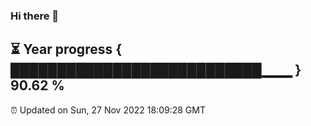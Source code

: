 ### Hi there 👋
⏳ Year progress { ███████████████████████████▁▁▁ } 90.62 %
---
⏰ Updated on Sun, 27 Nov 2022 18:09:28 GMT

